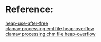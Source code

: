 Reference:
=======
[heap-use-after-free](https://bugzilla.clamav.net/show_bug.cgi?id=11798)  
[clamav processing eml file heap-overflow](https://bugzilla.clamav.net/show_bug.cgi?id=11797)  
[clamav processing chm file heap-overflow](https://bugzilla.clamav.net/show_bug.cgi?id=11701)  

